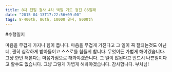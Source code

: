 ```yaml
---
title: 8차 천일 결사 4차 백일 기도 정진 86일째
date: "2015-04-13T17:22:56+09:00"
tags: 8-400th, 86th, 10000 결사, 8000th
---
```


#수행일지

마음을 무겁게 가지니 힘이 듭니다. 마음을 무겁게 가진다고 그 일이 꼭 잘되는것도 아닌데, 괜히 심각하게 받아들이고 스스로를 힘들게 합니다. 무엇이든 가볍게 해야겠습니다. 그냥 한번 해본다는 마음가짐으로 해봐야겠습니다. 그 일이 않된다고 반드시 나쁜일이다고 할수도 없습니다. 그냥 그렇게 가볍게 해봐야겠습니다. 감사합니다. 부처님!
